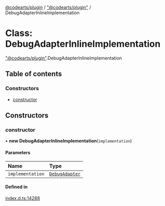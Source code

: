 [@codearts/plugin](../README.md) / ["@codearts/plugin"](../modules/_codearts_plugin_.md) / DebugAdapterInlineImplementation

# Class: DebugAdapterInlineImplementation

["@codearts/plugin"](../modules/_codearts_plugin_.md).DebugAdapterInlineImplementation

## Table of contents

### Constructors

- [constructor](codearts_plugin_.DebugAdapterInlineImplementation.md#constructor)

## Constructors

### constructor

• **new DebugAdapterInlineImplementation**(`implementation`)

#### Parameters

| Name | Type |
| :------ | :------ |
| `implementation` | [`DebugAdapter`](../interfaces/codearts_plugin_.DebugAdapter.md) |

#### Defined in

[index.d.ts:14288](https://github.com/huaweicloud/cloudide-plugin-api/blob/84e382d/index.d.ts#L14288)
